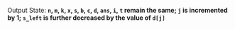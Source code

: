 Output State: **`n`, `m`, `k`, `x`, `s`, `b`, `c`, `d`, `ans`, `i`, `t` remain the same; `j` is incremented by 1; `s_left` is further decreased by the value of `d[j]`**
